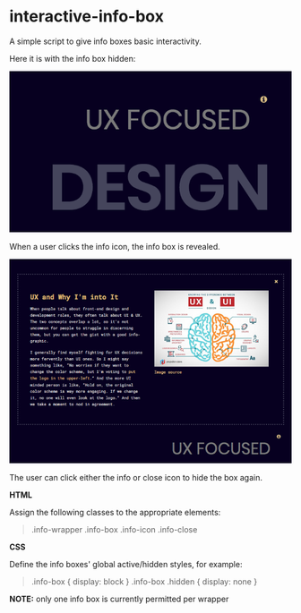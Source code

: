 # interactive-info-box

A simple script to give info boxes basic interactivity.

Here it is with the info box hidden:

![alt text](images/hide.png "info box hidden")

When a user clicks the info icon, the info box is revealed.

![alt text](images/show.png "info box visible")

The user can click either the info or close icon to hide the box again. 

**HTML**

Assign the following classes to the appropriate elements:

> .info-wrapper
> .info-box
> .info-icon
> .info-close

**CSS**

Define the info boxes' global active/hidden styles, for example:

> .info-box { display: block }
> .info-box .hidden { display: none }

**NOTE:** only one info box is currently permitted per wrapper
